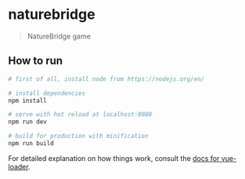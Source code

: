 # naturebridge

> NatureBridge game

## How to run

``` bash
# first of all, install node from https://nodejs.org/en/

# install dependencies
npm install

# serve with hot reload at localhost:8080
npm run dev

# build for production with minification
npm run build
```

For detailed explanation on how things work, consult the [docs for vue-loader](http://vuejs.github.io/vue-loader).
